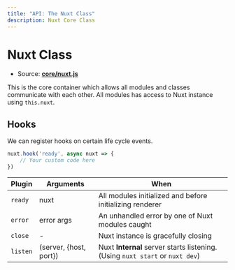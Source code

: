 ```yaml
---
title: "API: The Nuxt Class"
description: Nuxt Core Class
---
```


# Nuxt Class

- Source: **[core/nuxt.js](https://github.com/nuxt/nuxt.js/tree/dev/packages/core/src/nuxt.js)**

This is the core container which allows all modules and classes communicate with each other. All modules has access to Nuxt instance using `this.nuxt`.

## Hooks

We can register hooks on certain life cycle events.

```js
nuxt.hook('ready', async nuxt => {
    // Your custom code here
})
```

Plugin   | Arguments              | When
---------|------------------------|------------------------------------------------------------------------------
`ready`  | nuxt                   | All modules initialized and before initializing renderer
`error`  | error args             | An unhandled error by one of Nuxt modules caught
`close`  | -                      | Nuxt instance is gracefully closing
`listen` | (server, {host, port}) | Nuxt **Internal** server starts listening. (Using `nuxt start` or `nuxt dev`)
